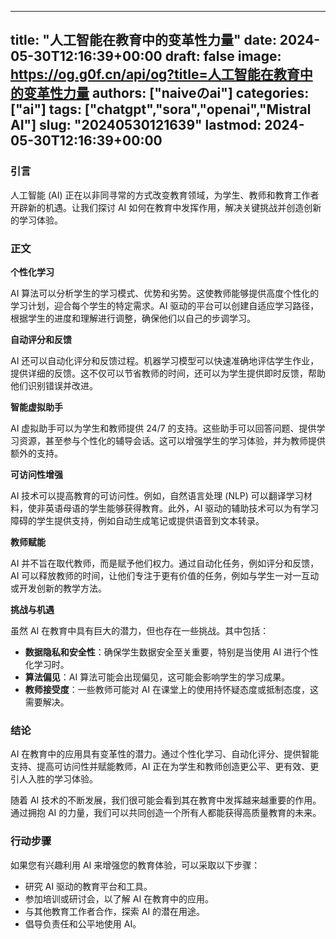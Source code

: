 
---
title: "人工智能在教育中的变革性力量"
date: 2024-05-30T12:16:39+00:00
draft: false
image: https://og.g0f.cn/api/og?title=人工智能在教育中的变革性力量
authors: ["naiveのai"]
categories: ["ai"]
tags: ["chatgpt","sora","openai","Mistral AI"]
slug: "20240530121639"
lastmod: 2024-05-30T12:16:39+00:00
---
### 引言

人工智能 (AI) 正在以非同寻常的方式改变教育领域，为学生、教师和教育工作者开辟新的机遇。让我们探讨 AI 如何在教育中发挥作用，解决关键挑战并创造创新的学习体验。

### 正文

**个性化学习**

AI 算法可以分析学生的学习模式、优势和劣势。这使教师能够提供高度个性化的学习计划，迎合每个学生的特定需求。AI 驱动的平台可以创建自适应学习路径，根据学生的进度和理解进行调整，确保他们以自己的步调学习。

**自动评分和反馈**

AI 还可以自动化评分和反馈过程。机器学习模型可以快速准确地评估学生作业，提供详细的反馈。这不仅可以节省教师的时间，还可以为学生提供即时反馈，帮助他们识别错误并改进。

**智能虚拟助手**

AI 虚拟助手可以为学生和教师提供 24/7 的支持。这些助手可以回答问题、提供学习资源，甚至参与个性化的辅导会话。这可以增强学生的学习体验，并为教师提供额外的支持。

**可访问性增强**

AI 技术可以提高教育的可访问性。例如，自然语言处理 (NLP) 可以翻译学习材料，使非英语母语的学生能够获得教育。此外，AI 驱动的辅助技术可以为有学习障碍的学生提供支持，例如自动生成笔记或提供语音到文本转录。

**教师赋能**

AI 并不旨在取代教师，而是赋予他们权力。通过自动化任务，例如评分和反馈，AI 可以释放教师的时间，让他们专注于更有价值的任务，例如与学生一对一互动或开发创新的教学方法。

**挑战与机遇**

虽然 AI 在教育中具有巨大的潜力，但也存在一些挑战。其中包括：

* **数据隐私和安全性**：确保学生数据安全至关重要，特别是当使用 AI 进行个性化学习时。
* **算法偏见**：AI 算法可能会出现偏见，这可能会影响学生的学习成果。
* **教师接受度**：一些教师可能对 AI 在课堂上的使用持怀疑态度或抵制态度，这需要解决。

### 结论

AI 在教育中的应用具有变革性的潜力。通过个性化学习、自动化评分、提供智能支持、提高可访问性并赋能教师，AI 正在为学生和教师创造更公平、更有效、更引人入胜的学习体验。

随着 AI 技术的不断发展，我们很可能会看到其在教育中发挥越来越重要的作用。通过拥抱 AI 的力量，我们可以共同创造一个所有人都能获得高质量教育的未来。

### 行动步骤

如果您有兴趣利用 AI 来增强您的教育体验，可以采取以下步骤：

* 研究 AI 驱动的教育平台和工具。
* 参加培训或研讨会，以了解 AI 在教育中的应用。
* 与其他教育工作者合作，探索 AI 的潜在用途。
* 倡导负责任和公平地使用 AI。